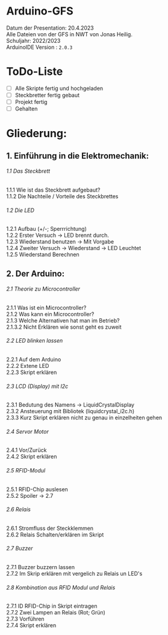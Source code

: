# Arduino-GFS
Datum der Presentation: 20.4.2023 <br>
Alle Dateien von der GFS in NWT von Jonas Heilig. <br>
Schuljahr: 2022/2023 <br>
ArduinoIDE Version : ```2.0.3```

# ToDo-Liste
- [ ] Alle Skripte fertig und hochgeladen
- [ ] Steckbretter fertig gebaut
- [ ] Projekt fertig
- [ ] Gehalten

# Gliederung:
## 1. Einführung in die Elektromechanik:
###### 1.1 Das Steckbrett
1.1.1 Wie ist das Steckbrett aufgebaut? <br>
1.1.2 Die Nachteile / Vorteile des Steckbrettes
###### 1.2 Die LED
1.2.1 Aufbau (+/-; Sperrrichtung) <br>
1.2.2 Erster Versuch -> LED brennt durch. <br>
1.2.3 Wiederstand benutzen -> Mit Vorgabe <br>
1.2.4 Zweiter Versuch -> Wiederstand -> LED Leuchtet <br>
1.2.5 Wiederstand Berechnen
   
## 2. Der Arduino:
###### 2.1 Theorie zu Microcontroller
2.1.1 Was ist ein Microcontroller? <br>
2.1.2 Was kann ein Microcontroller? <br>
2.1.3 Welche Alternativen hat man im Betrieb? <br>
2.1.3.2 Nicht Erklären wie sonst geht es zuweit
###### 2.2 LED blinken lassen
2.2.1 Auf dem Arduino <br>
2.2.2 Extene LED <br>
2.2.3 Skript erklären
###### 2.3 LCD (Display) mit I2c
2.3.1 Bedutung des Namens -> LiquidCrystalDisplay <br>
2.3.2 Ansteuerung mit Bibliotek (liquidcrystal_i2c.h) <br>
2.3.3 Kurz Skript erklären nicht zu genau in einzelheiten gehen
###### 2.4 Servor Motor
2.4.1 Vor/Zurück <br>
2.4.2 Skript erklären
###### 2.5 RFID-Modul
2.5.1 RFID-Chip auslesen <br>
2.5.2 Spoiler -> 2.7
###### 2.6 Relais
2.6.1 Stromfluss der Steckklemmen<br>
2.6.2 Relais Schalten/erklären im Skript
###### 2.7 Buzzer
2.7.1 Buzzer buzzern lassen <br>
2.7.2 Im Skrip erklären mit vergelich zu Relais un LED's
###### 2.8 Kombination aus RFID Modul und Relais
2.7.1 ID RFID-Chip in Skript eintragen <br>
2.7.2 Zwei Lampen an Relais (Rot; Grün) <br>
2.7.3 Vorführen <br>
2.7.4 Skript erklären

